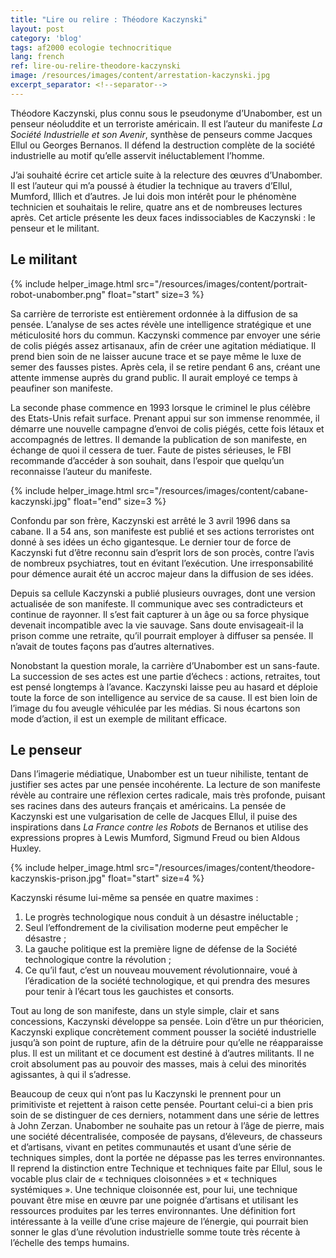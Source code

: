 ```yaml
---
title: "Lire ou relire : Théodore Kaczynski"
layout: post
category: 'blog'
tags: af2000 ecologie technocritique
lang: french
ref: lire-ou-relire-theodore-kaczynski
image: /resources/images/content/arrestation-kaczynski.jpg
excerpt_separator: <!--separator-->
---
```


Théodore Kaczynski, plus connu sous le pseudonyme d’Unabomber, est un penseur néoluddite et un terroriste américain. Il est l’auteur du manifeste *La Société Industrielle et son Avenir*, synthèse de penseurs comme Jacques Ellul ou Georges Bernanos. Il défend la destruction complète de la société industrielle au motif qu’elle asservit inéluctablement l’homme.

J’ai souhaité écrire cet article suite à la relecture des œuvres d’Unabomber. Il est l’auteur qui m’a poussé à étudier la technique au travers d’Ellul, Mumford, Illich et d’autres. Je lui dois mon intérêt pour le phénomène technicien et souhaitais le relire, quatre ans et de nombreuses lectures après. Cet article présente les deux faces indissociables de Kaczynski : le penseur et le militant.

<!--separator-->

## Le militant

{% include helper_image.html src="/resources/images/content/portrait-robot-unabomber.png" float="start" size=3 %}

Sa carrière de terroriste est entièrement ordonnée à la diffusion de sa pensée. L’analyse de ses actes révèle une intelligence stratégique et une méticulosité hors du commun. Kaczynski commence par envoyer une série de colis piégés assez artisanaux, afin de créer une agitation médiatique. Il prend bien soin de ne laisser aucune trace et se paye même le luxe de semer des fausses pistes. Après cela, il se retire pendant 6 ans, créant une attente immense auprès du grand public. Il aurait employé ce temps à peaufiner son manifeste.

La seconde phase commence en 1993 lorsque le criminel le plus célèbre des Etats-Unis refait surface. Prenant appui sur son immense renommée, il démarre une nouvelle campagne d’envoi de colis piégés, cette fois létaux et accompagnés de lettres. Il demande la publication de son manifeste, en échange de quoi il cessera de tuer. Faute de pistes sérieuses, le FBI recommande d’accéder à son souhait, dans l’espoir que quelqu’un reconnaisse l’auteur du manifeste.

{% include helper_image.html src="/resources/images/content/cabane-kaczynski.jpg" float="end" size=3 %}

Confondu par son frère, Kaczynski est arrêté le 3 avril 1996 dans sa cabane. Il a 54 ans, son manifeste est publié et ses actions terroristes ont donné à ses idées un écho gigantesque. Le dernier tour de force de Kaczynski fut d’être reconnu sain d’esprit lors de son procès, contre l’avis de nombreux psychiatres, tout en évitant l’exécution. Une irresponsabilité pour démence aurait été un accroc majeur dans la diffusion de ses idées.

Depuis sa cellule Kaczynski a publié plusieurs ouvrages, dont une version actualisée de son manifeste. Il communique avec ses contradicteurs et continue de rayonner. Il s’est fait capturer à un âge ou sa force physique devenait incompatible avec la vie sauvage. Sans doute envisageait-il la prison comme une retraite, qu’il pourrait employer à diffuser sa pensée. Il n’avait de toutes façons pas d’autres alternatives.

Nonobstant la question morale, la carrière d’Unabomber est un sans-faute. La succession de ses actes est une partie d’échecs : actions, retraites, tout est pensé longtemps à l’avance. Kaczynski laisse peu au hasard et déploie toute la force de son intelligence au service de sa cause. Il est bien loin de l’image du fou aveugle véhiculée par les médias. Si nous écartons son mode d’action, il est un exemple de militant efficace.

## Le penseur

Dans l’imagerie médiatique, Unabomber est un tueur nihiliste, tentant de justifier ses actes par une pensée incohérente. La lecture de son manifeste révèle au contraire une réflexion certes radicale, mais très profonde, puisant ses racines dans des auteurs français et américains. La pensée de Kaczynski est une vulgarisation de celle de Jacques Ellul, il puise des inspirations dans *La France contre les Robots* de Bernanos et utilise des expressions propres à Lewis Mumford, Sigmund Freud ou bien Aldous Huxley.

{% include helper_image.html src="/resources/images/content/theodore-kaczynskis-prison.jpg" float="start" size=4 %}

Kaczynski résume lui-même sa pensée en quatre maximes :

1. Le progrès technologique nous conduit à un désastre inéluctable ;
2. Seul l’effondrement de la civilisation moderne peut empêcher le désastre ;
3. La gauche politique est la première ligne de défense de la Société technologique contre la révolution ;
4. Ce qu’il faut, c’est un nouveau mouvement révolutionnaire, voué à l’éradication de la société technologique, et qui prendra des mesures pour tenir à l’écart tous les gauchistes et consorts.

Tout au long de son manifeste, dans un style simple, clair et sans concessions, Kaczynski développe sa pensée. Loin d’être un pur théoricien, Kaczynski explique concrètement comment pousser la société industrielle jusqu’à son point de rupture, afin de la détruire pour qu’elle ne réapparaisse plus. Il est un militant et ce document est destiné à d’autres militants. Il ne croit absolument pas au pouvoir des masses, mais à celui des minorités agissantes, à qui il s’adresse.

Beaucoup de ceux qui n’ont pas lu Kaczynski le prennent pour un primitiviste et rejettent à raison cette pensée. Pourtant celui-ci a bien pris soin de se distinguer de ces derniers, notamment dans une série de lettres à John Zerzan. Unabomber ne souhaite pas un retour à l’âge de pierre, mais une société décentralisée, composée de paysans, d’éleveurs, de chasseurs et d’artisans, vivant en petites communautés et usant d’une série de techniques simples, dont la portée ne dépasse pas les terres environnantes. Il reprend la distinction entre Technique et techniques faite par Ellul, sous le vocable plus clair de « techniques cloisonnées » et « techniques systémiques ». Une technique cloisonnée est, pour lui, une technique pouvant être mise en œuvre par une poignée d’artisans et utilisant les ressources produites par les terres environnantes. Une définition fort intéressante à la veille d’une crise majeure de l’énergie, qui pourrait bien sonner le glas d’une révolution industrielle somme toute très récente à l’échelle des temps humains.